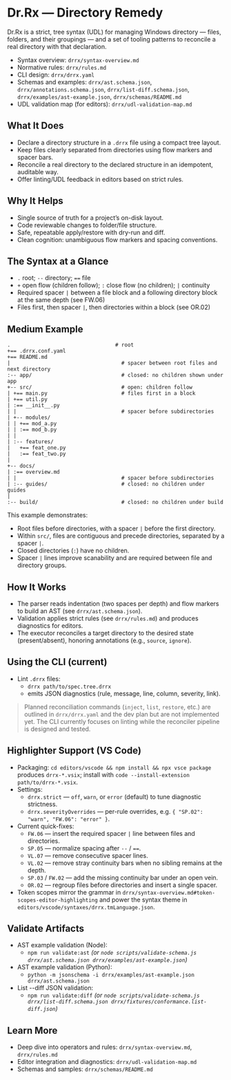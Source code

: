 <!-- calls: agent-guide -> AGENTS.md -->
# Dr.Rx — Directory Remedy

Dr.Rx is a strict, tree syntax (UDL) for managing Windows directory — files, folders, and their groupings — and a set of tooling patterns to reconcile a real directory with that declaration.

- Syntax overview: `drrx/syntax-overview.md`
- Normative rules: `drrx/rules.md`
- CLI design: `drrx/drrx.yaml`
- Schemas and examples: `drrx/ast.schema.json`, `drrx/annotations.schema.json`, `drrx/list-diff.schema.json`, `drrx/examples/ast-example.json`, `drrx/schemas/README.md`
- UDL validation map (for editors): `drrx/udl-validation-map.md`

## What It Does

- Declare a directory structure in a `.drrx` file using a compact tree layout.
- Keep files clearly separated from directories using flow markers and spacer bars.
- Reconcile a real directory to the declared structure in an idempotent, auditable way.
- Offer linting/UDL feedback in editors based on strict rules.

## Why It Helps

- Single source of truth for a project’s on-disk layout.
- Code reviewable changes to folder/file structure.
- Safe, repeatable apply/restore with dry-run and diff.
- Clean cognition: unambiguous flow markers and spacing conventions.

## The Syntax at a Glance

- `.` root; `--` directory; `==` file
- `+` open flow (children follow); `:` close flow (no children); `|` continuity
- Required spacer `|` between a file block and a following directory block at the same depth (see FW.06)
- Files first, then spacer `|`, then directories within a block (see OR.02)

## Medium Example

```drrx
.                                  # root
+== .drrx.conf.yaml
+== README.md
|                                    # spacer between root files and next directory
:-- app/                             # closed: no children shown under app
+-- src/                             # open: children follow
| +== main.py                        # files first in a block
| +== util.py
| :== __init__.py
| |                                  # spacer before subdirectories
| +-- modules/
| | +== mod_a.py
| | :== mod_b.py
| |
| :-- features/
|   +== feat_one.py
|   :== feat_two.py
|
+-- docs/
| :== overview.md
| |                                  # spacer before subdirectories
| :-- guides/                        # closed: no children under guides
|
:-- build/                           # closed: no children under build
```

This example demonstrates:
- Root files before directories, with a spacer `|` before the first directory.
- Within `src/`, files are contiguous and precede directories, separated by a spacer `|`.
- Closed directories (`:`) have no children.
- Spacer `|` lines improve scanability and are required between file and directory groups.

## How It Works

- The parser reads indentation (two spaces per depth) and flow markers to build an AST (see `drrx/ast.schema.json`).
- Validation applies strict rules (see `drrx/rules.md`) and produces diagnostics for editors.
- The executor reconciles a target directory to the desired state (present/absent), honoring annotations (e.g., `source`, `ignore`).

## Using the CLI (current)

- Lint `.drrx` files:
  - `drrx path/to/spec.tree.drrx`
  - emits JSON diagnostics (rule, message, line, column, severity, link).

> Planned reconciliation commands (`inject`, `list`, `restore`, etc.) are outlined in `drrx/drrx.yaml` and the dev plan but are not implemented yet. The CLI currently focuses on linting while the reconciler pipeline is designed and tested.

## Highlighter Support (VS Code)

- Packaging: `cd editors/vscode && npm install && npx vsce package` produces `drrx-*.vsix`; install with `code --install-extension path/to/drrx-*.vsix`.
- Settings:
  - `drrx.strict` &mdash; `off`, `warn`, or `error` (default) to tune diagnostic strictness.
  - `drrx.severityOverrides` &mdash; per-rule overrides, e.g. `{ "SP.02": "warn", "FW.06": "error" }`.
- Current quick-fixes:
  - `FW.06` &mdash; insert the required spacer `|` line between files and directories.
  - `SP.05` &mdash; normalize spacing after `--` / `==`.
  - `VL.07` &mdash; remove consecutive spacer lines.
  - `VL.02` &mdash; remove stray continuity bars when no sibling remains at the depth.
  - `SP.03` / `FW.02` &mdash; add the missing continuity bar under an open vein.
  - `OR.02` &mdash; regroup files before directories and insert a single spacer.
- Token scopes mirror the grammar in `drrx/syntax-overview.md#token-scopes-editor-highlighting` and power the syntax theme in `editors/vscode/syntaxes/drrx.tmLanguage.json`.

## Validate Artifacts

- AST example validation (Node):
  - `npm run validate:ast` *(or `node scripts/validate-schema.js drrx/ast.schema.json drrx/examples/ast-example.json`)*
- AST example validation (Python):
  - `python -m jsonschema -i drrx/examples/ast-example.json drrx/ast.schema.json`
- List --diff JSON validation:
  - `npm run validate:diff` *(or `node scripts/validate-schema.js drrx/list-diff.schema.json drrx/fixtures/conformance.list-diff.json`)*

## Learn More

- Deep dive into operators and rules: `drrx/syntax-overview.md`, `drrx/rules.md`
- Editor integration and diagnostics: `drrx/udl-validation-map.md`
- Schemas and samples: `drrx/schemas/README.md`
